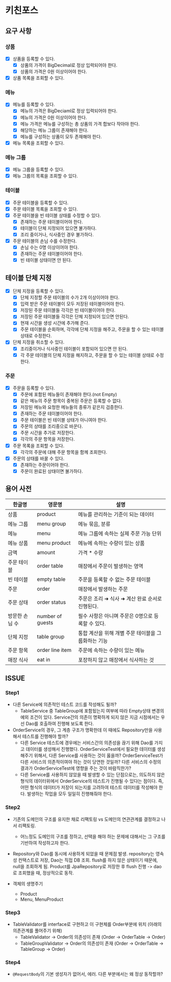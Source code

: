 # 키친포스

## 요구 사항

### 상품

- [x] 상품을 등록할 수 있다.
    - [x] 상품의 가격이 BigDecimal로 정상 입력되어야 한다.
    - [x] 상품의 가격은 0원 이상이어야 한다.
- [x] 상품 목록을 조회할 수 있다.

### 메뉴

- [x] 메뉴를 등록할 수 있다.
    - [x] 메뉴의 가격은 BigDeciaml로 정상 입력되어야 한다.
    - [x] 메뉴의 가격은 0원 이상이어야 한다.
    - [x] 메뉴 가격은 메뉴를 구성하는 총 상품의 가격 합보다 작아야 한다.
    - [x] 해당하는 메뉴 그룹이 존재해야 한다.
    - [x] 메뉴를 구성하는 상품이 모두 존재해야 한다.
- [x] 메뉴 목록을 조회할 수 있다.

### 메뉴 그룹

- [x] 메뉴 그룹을 등록할 수 있다.
- [x] 메뉴 그룹의 목록을 조회할 수 있다.

### 테이블

- [x] 주문 테이블을 등록할 수 있다.
- [x] 주문 테이블 목록을 조회할 수 있다.
- [x] 주문 테이블을 빈 테이블 상태를 수정할 수 있다.
    - [x] 존재하는 주문 테이블이어야 한다.
    - [x] 테이블이 단체 지정되어 있으면 불가하다.
    - [x] 조리 중이거나, 식사중인 경우 불가하다.
- [x] 주문 테이블의 손님 수를 수정한다.
    - [x] 손님 수는 0명 이상이어야 한다.
    - [x] 존재하는 주문 테이블이어야 한다.
    - [x] 빈 테이블 상태이면 안 된다.

## 테이블 단체 지정

- [x] 단체 지정을 등록할 수 있다.
    - [x] 단체 지정할 주문 테이블의 수가 2개 이상이어야 한다.
    - [x] 입력 받은 주문 테이블이 모두 저장된 테이블이어야 한다.
    - [x] 저장된 주문 테이블들 각각은 빈 테이블이어야 한다.
    - [x] 저장된 주문 테이블들 각각은 단체 지정되어 있으면 안된다.
    - [x] 현재 시간을 생성 시간에 추가해 준다.
    - [x] 주문 테이블을 순회하며, 각각에 단체 지정을 해주고, 주문을 할 수 있는 테이블 상태로 수정한다.

- [x] 단체 지정을 취소할 수 있다.
    - [x] 조리중이거나 식사중인 테이블이 포함되어 있으면 안 된다.
    - [x] 각 주문 테이블의 단체 지정을 해지하고, 주문을 할 수 있는 테이블 상태로 수정한다.

### 주문

- [x] 주문을 등록할 수 있다.
    - [x] 주문에 포함된 메뉴들이 존재해야 한다.(not Empty)
    - [x] 같은 메뉴의 주문 항목이 중복된 주문은 등록할 수 없다.
    - [x] 저장된 메뉴와 요청한 메뉴들의 종류가 같은지 검증한다.
    - [x] 존재하는 주문 테이블이어야 한다.
    - [x] 주문 테이블은 빈 테이블 상태가 아니여야 한다.
    - [x] 주문의 상태를 조리중으로 바꾼다.
    - [x] 주문 시간을 추가로 저장한다.
    - [x] 각각의 주문 항목을 저장한다.
- [x] 주문 목록을 조회할 수 있다.
    - [x] 각각의 주문에 대해 주문 항목을 함께 조회한다.
- [x] 주문의 상태를 바꿀 수 있다.
    - [x] 존재하는 주문이어야 한다.
    - [x] 주문이 완료된 상태이면 불가하다.

## 용어 사전

| 한글명 | 영문명 | 설명 |
| --- | --- | --- |
| 상품 | product | 메뉴를 관리하는 기준이 되는 데이터 |
| 메뉴 그룹 | menu group | 메뉴 묶음, 분류 |
| 메뉴 | menu | 메뉴 그룹에 속하는 실제 주문 가능 단위 |
| 메뉴 상품 | menu product | 메뉴에 속하는 수량이 있는 상품 |
| 금액 | amount | 가격 * 수량 |
| 주문 테이블 | order table | 매장에서 주문이 발생하는 영역 |
| 빈 테이블 | empty table | 주문을 등록할 수 없는 주문 테이블 |
| 주문 | order | 매장에서 발생하는 주문 |
| 주문 상태 | order status | 주문은 조리 ➜ 식사 ➜ 계산 완료 순서로 진행된다. |
| 방문한 손님 수 | number of guests | 필수 사항은 아니며 주문은 0명으로 등록할 수 있다. |
| 단체 지정 | table group | 통합 계산을 위해 개별 주문 테이블을 그룹화하는 기능 |
| 주문 항목 | order line item | 주문에 속하는 수량이 있는 메뉴 |
| 매장 식사 | eat in | 포장하지 않고 매장에서 식사하는 것 |

## ISSUE

### Step1

- 다른 Service에 의존적인 테스트 코드를 작성해도 될까?
    - TableService 중 TableGroup에 포함됬는지 여부에 따라 Empty상태 변경의 예외 조건이 있다. Service간의 의존이 명확하게 되지 않은 지금
      시점에서는 우선 Dao를 호출하여 진행해 보도록 한다.
- OrderService의 경우, 그 계층 구조가 명확한데 이 때에도 Repository만을 사용해서 테스트를 진행해야 할까?
    - 다른 Service 테스트에 경우에는 서비스간의 의존성을 끊기 위해 Dao를 가지고 데이터를 생성해서 진행했다. OrderServiceTest에서 필요한 데이터를
      생성해주기 위해서, 다른 Service를 사용하는 것이 옳을까? OrderServiceTest가 다른 서비스의 의존적이여야 하는 것이 당연한 것일까? 다른 서비스의
      수정의 결과가 OrderServiceTest에 영향을 주는 것이 바람직한가?
    - 다른 Service를 사용하지 않았을 때 발생할 수 있는 단점으로는, 의도하지 않은 형식의 데이터위에서 OrderService의 테스트가 진행될 수 있다는 점이다. 즉,
      어떤 형식의 데이터가 저장이 되는지를 고려하여 테스트 데이터를 작성해야 한다. 발생하는 작업을 모두 일일히 진행해줘야 한다.

### Step2

- 기존의 도메인의 구조를 유지한 채로 리팩토링 vs 도메인의 연관관계를 결정하고 나서 리팩토링.
    - 어느정도 도메인의 구조를 정하고, 선택을 해야 하는 문제에 대해서는 그 구조를 기반하여 작성하고자 한다.

- Repository와 Dao를 동시에 사용하게 되었을 때 문제점 발생. repository는 영속성 컨택스트로 저장, Dao는 직접 DB 조회. flush를 하지 않은 상태이기
  때문에, null을 조회하게 됨. Product를 JpaRepository로 저장한 후 flush 진행 -> dao로 조회했을 때, 정상적으로 동작.

- 객체의 생명주기
    - Product
    - Menu, MenuProduct

### Step3

- TableValidator를 interface로 구현하고 이 구현체를 Order부분에 위치 (아래의 의존관계를 풀어주기 위해)
    - TableValidator -> Order의 의존성이 존재 (Order -> OrderTable -> Order)
    - TableGroupValidator -> Order의 의존성이 존재 (Order -> OrderTable -> TableGroup -> Order)

### Step4
- `@RequestBody`의 기본 생성자가 없어서, 에러. 다른 부분에서는 왜 정상 동작할까?
